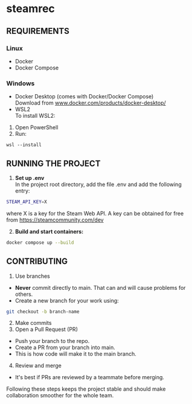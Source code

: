 # steamrec

## REQUIREMENTS
### Linux
- Docker
- Docker Compose
### Windows
- Docker Desktop (comes with Docker/Docker Compose)  
Download from www.docker.com/products/docker-desktop/
- WSL2  
To install WSL2:
1. Open PowerShell
2. Run: 
```batch
wsl --install
```

## RUNNING THE PROJECT
1. **Set up .env**  
In the project root directory, add the file .env and add the following entry:  
```bash
STEAM_API_KEY=X
```
where X is a key for the Steam Web API. A key can be obtained for free 
from https://steamcommunity.com/dev

2. **Build and start containers:**
```bash
docker compose up --build
```

## CONTRIBUTING
1. Use branches 
- **Never** commit directly to main. That can and will cause problems for others.
- Create a new branch for your work using:
```bash
git checkout -b branch-name
```
2. Make commits
3. Open a Pull Request (PR)
- Push your branch to the repo.
- Create a PR from your branch into main.
- This is how code will make it to the main branch.
4. Review and merge
- It's best if PRs are reviewed by a teammate before merging.

Following these steps keeps the project stable and should make collaboration smoother for the whole team.
